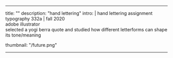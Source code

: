 ---

title: ""
description: "hand lettering"
intro: |
 hand lettering assignment <br>
 typography 332a | fall 2020 <br>
 adobe illustrator <br>
 selected a yogi berra quote and studied how different letterforms can shape its tone/meaning

thumbnail: "/future.png"

---